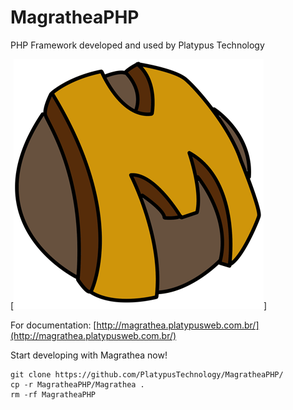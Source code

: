 # MagratheaPHP
PHP Framework developed and used by Platypus Technology

[![Magrathea](https://raw.githubusercontent.com/PlatypusTechnology/MagratheaPHP/master/documentation/logo/magrathea.png)]

For documentation:
[http://magrathea.platypusweb.com.br/](http://magrathea.platypusweb.com.br/)

Start developing with Magrathea now!

```
git clone https://github.com/PlatypusTechnology/MagratheaPHP/
cp -r MagratheaPHP/Magrathea .
rm -rf MagratheaPHP
```


